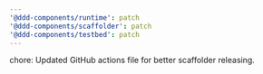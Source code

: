 ```yaml
---
'@ddd-components/runtime': patch
'@ddd-components/scaffolder': patch
'@ddd-components/testbed': patch
---
```


chore: Updated GitHub actions file for better scaffolder releasing.

